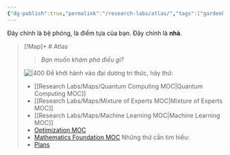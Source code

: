 ```yaml
---
{"dg-publish":true,"permalink":"/research-labs/atlas/","tags":["gardenEntry"]}
---
```


Đây chính là bệ phóng, là điểm tựa của bạn. Đây chính là **nhà**.

> [!Map]+ # Atlas
> > *Bạn muốn khám phá điều gì?*
>
> ![|400](https://i.imgur.com/Bv3gZNe.jpeg)
> Để khởi hành vào đại dương tri thức, hãy thử: 
> - [[Research Labs/Maps/Quantum Computing MOC\|Quantum Computing MOC]]
> - [[Research Labs/Maps/Mixture of Experts MOC\|Mixture of Experts MOC]]
> - [[Research Labs/Maps/Machine Learning MOC\|Machine Learning MOC]]
> - [Optimization MOC](Optimization%20MOC.md)
> - [Mathematics Foundation MOC](Mathematics%20Foundation%20MOC.md)
> Những thứ cần tìm hiểu:
> - [Plans](Plans.md)




